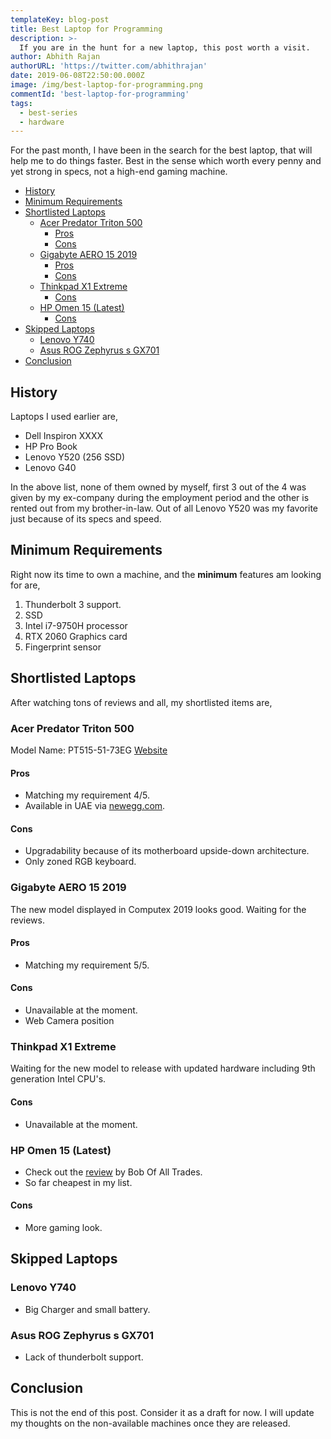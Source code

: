 ```yaml
---
templateKey: blog-post
title: Best Laptop for Programming
description: >-
  If you are in the hunt for a new laptop, this post worth a visit.
author: Abhith Rajan
authorURL: 'https://twitter.com/abhithrajan'
date: 2019-06-08T22:50:00.000Z
image: /img/best-laptop-for-programming.png
commentId: 'best-laptop-for-programming'
tags:
  - best-series
  - hardware
---
```


For the past month, I have been in the search for the best laptop, that will help me to do things faster. Best in the sense which worth every penny and yet strong in specs, not a high-end gaming machine.

- [History](#history)
- [Minimum Requirements](#minimum-requirements)
- [Shortlisted Laptops](#shortlisted-laptops)
  - [Acer Predator Triton 500](#acer-predator-triton-500)
    - [Pros](#pros)
    - [Cons](#cons)
  - [Gigabyte AERO 15 2019](#gigabyte-aero-15-2019)
    - [Pros](#pros-1)
    - [Cons](#cons-1)
  - [Thinkpad X1 Extreme](#thinkpad-x1-extreme)
    - [Cons](#cons-2)
  - [HP Omen 15 (Latest)](#hp-omen-15-latest)
    - [Cons](#cons-3)
- [Skipped Laptops](#skipped-laptops)
  - [Lenovo Y740](#lenovo-y740)
  - [Asus ROG Zephyrus s GX701](#asus-rog-zephyrus-s-gx701)
- [Conclusion](#conclusion)

## History

Laptops I used earlier are,

- Dell Inspiron XXXX
- HP Pro Book
- Lenovo Y520 (256 SSD)
- Lenovo G40

In the above list, none of them owned by myself, first 3 out of the 4 was given by my ex-company during the employment period and the other is rented out from my brother-in-law. Out of all Lenovo Y520 was my favorite just because of its specs and speed.

## Minimum Requirements

Right now its time to own a machine, and the **minimum** features am looking for are,

1. Thunderbolt 3 support.
2. SSD
3. Intel i7-9750H processor
4. RTX 2060 Graphics card
5. Fingerprint sensor

## Shortlisted Laptops

After watching tons of reviews and all, my shortlisted items are,

### Acer Predator Triton 500

Model Name: PT515-51-73EG
[Website](https://www.acer.com/ac/en/US/content/predator-model/NH.Q50AA.003)

#### Pros

- Matching my requirement 4/5.
- Available in UAE via [newegg.com](https://www.newegg.com/global/ae-en/p/N82E16834316772?item=9SIA0ZX9AE2712&nm_mc=otc-hatch&cm_mmc=otc-hatch-_-notebooks-_-acer+america-_-9sia0zx9ae2712).

#### Cons

- Upgradability because of its motherboard upside-down architecture.
- Only zoned RGB keyboard.

### Gigabyte AERO 15 2019

The new model displayed in Computex 2019 looks good. Waiting for the reviews.

#### Pros

- Matching my requirement 5/5.

#### Cons

- Unavailable at the moment.
- Web Camera position

### Thinkpad X1 Extreme

Waiting for the new model to release with updated hardware including 9th generation Intel CPU's.

#### Cons

- Unavailable at the moment.

### HP Omen 15 (Latest)

- Check out the [review](https://www.youtube.com/watch?v=EloUckKqAKc) by Bob Of All Trades.
- So far cheapest in my list.

#### Cons

- More gaming look.

## Skipped Laptops

### Lenovo Y740

- Big Charger and small battery.

### Asus ROG Zephyrus s GX701

- Lack of thunderbolt support.

## Conclusion

This is not the end of this post. Consider it as a draft for now. I will update my thoughts on the non-available machines once they are released.